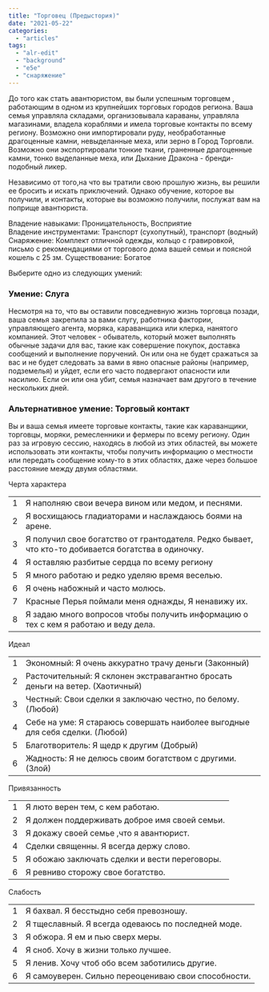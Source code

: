 ```yaml
---
title: "Торговец (Предыстория)"
date: "2021-05-22"
categories: 
  - "articles"
tags: 
  - "alr-edit"
  - "background"
  - "e5e"
  - "снаряжение"
---
```


До того как стать авантюристом, вы были успешным торговцем , работающим в одном из крупнейших торговых городов региона. Ваша семья управляла складами, организовывала караваны, управляла магазинами, владела кораблями и имела торговые контакты по всему региону. Возможно они импортировали руду, необработанные драгоценные камни, невыделанные меха, или зерно в Город Торговли. Возможно они экспортировали тонкие ткани, граненные драгоценные камни, тонко выделанные меха, или Дыхание Дракона - бренди-подобный ликер.

Независимо от того,на что вы тратили свою прошлую жизнь, вы решили ее бросить и искать приключений. Однако обучение, которое вы получили, и контакты, которые вы возможно получили, послужат вам на поприще авантюриста.

Владение навыками: Проницательность, Восприятие  
Владение инструментами: Транспорт (сухопутный), транспорт (водный) Снаряжение: Комплект отличной одежды, кольцо с гравировкой, письмо с рекомендациями от торгового дома вашей семьи и поясной кошель с 25 зм. Существование: Богатое

Выберите одно из следующих умений:

### Умение: Слуга

Несмотря на то, что вы оставили повседневную жизнь торговца позади, ваша семья закрепила за вами слугу, работника фактории, управляющего агента, моряка, караванщика или клерка, нанятого компанией. Этот человек - обыватель, который может выполнять обычные задачи для вас, такие как совершение покупок, доставка сообщений и выполнение поручений. Он или она не будет сражаться за вас и не будет следовать за вами в явно опасные районы (например, подземелья) и уйдет, если его часто подвергают опасности или насилию. Если он или она убит, семья назначает вам другого в течение нескольких дней.

### Альтернативное умение: Торговый контакт

Вы и ваша семья имеете торговые контакты, такие как караванщики, торговцы, моряки, ремесленники и фермеры по всему региону. Один раз за игровую сессию, находясь в любой из этих областей, вы можете использовать эти контакты, чтобы получить информацию о местности или передать сообщение кому-то в этих областях, даже через большое расстояние между двумя областями.

Черта характера

<table><tbody><tr><td>1</td><td>Я наполняю свои вечера вином или медом, и песнями.</td></tr><tr><td>2</td><td>Я восхищаюсь гладиаторами и наслаждаюсь боями на арене.</td></tr><tr><td>3</td><td>Я получил свое богатство от грантодателя. Редко бывает, что кто-то добивается богатства в одиночку.</td></tr><tr><td>4</td><td>Я оставляю разбитые сердца по всему региону</td></tr><tr><td>5</td><td>Я много работаю и редко уделяю время веселью.</td></tr><tr><td>6</td><td>Я очень набожный и часто молюсь.</td></tr><tr><td>7</td><td>Красные Перья поймали меня однажды, Я ненавижу их.</td></tr><tr><td>8</td><td>Я задаю много вопросов чтобы получить информацию о тех с кем я работаю и веду дела.</td></tr></tbody></table>

Идеал

<table><tbody><tr><td>1</td><td>Экономный: Я очень аккуратно трачу деньги (Законный)</td></tr><tr><td>2</td><td>Расточительный: Я склонен экстравагантно бросать деньги на ветер. (Хаотичный)</td></tr><tr><td>3</td><td>Честный: Свои сделки я заключаю честно, по белому. (Любой)</td></tr><tr><td>4</td><td>Себе на уме: Я стараюсь совершать наиболее выгодные для себя сделки. (Любой)</td></tr><tr><td>5</td><td>Благотворитель: Я щедр к другим (Добрый)</td></tr><tr><td>6</td><td>Жадность: Я не делюсь своим богатством с другими. (Злой)</td></tr></tbody></table>

Привязанность

<table><tbody><tr><td>1</td><td>Я люто верен тем, с кем работаю.</td></tr><tr><td>2</td><td>Я должен поддерживать доброе имя своей семьи.</td></tr><tr><td>3</td><td>Я докажу своей семье ,что я авантюрист.</td></tr><tr><td>4</td><td>Сделки священны. Я всегда держу слово.</td></tr><tr><td>5</td><td>Я обожаю заключать сделки и вести переговоры.</td></tr><tr><td>6</td><td>Я ревниво сторожу свое богатство.</td></tr></tbody></table>

Слабость

<table><tbody><tr><td>1</td><td>Я бахвал. Я бесстыдно себя превозношу.</td></tr><tr><td>2</td><td>Я тщеславный. Я всегда одеваюсь по последней моде.</td></tr><tr><td>3</td><td>Я обжора. Я ем и пью сверх меры.</td></tr><tr><td>4</td><td>Я сноб. Хочу в жизни только лучшее.</td></tr><tr><td>5</td><td>Я ленив. Хочу чтоб обо всем заботились другие.</td></tr><tr><td>6</td><td>Я самоуверен. Сильно переоцениваю свои способности.</td></tr></tbody></table>
